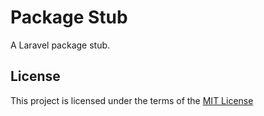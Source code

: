 Package Stub
============
A Laravel package stub.

License
-------
This project is licensed under the terms of the [MIT License](/LICENSE)
